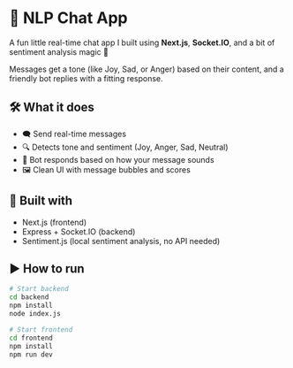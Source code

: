 # 🧠 NLP Chat App

A fun little real-time chat app I built using **Next.js**, **Socket.IO**, and a bit of sentiment analysis magic 🧪

Messages get a tone (like Joy, Sad, or Anger) based on their content, and a friendly bot replies with a fitting response.

## 🛠️ What it does
- 🗨️ Send real-time messages
- 🔍 Detects tone and sentiment (Joy, Anger, Sad, Neutral)
- 🤖 Bot responds based on how your message sounds
- 🖼️ Clean UI with message bubbles and scores

## 🧰 Built with
- Next.js (frontend)
- Express + Socket.IO (backend)
- Sentiment.js (local sentiment analysis, no API needed)

## ▶️ How to run

```bash
# Start backend
cd backend
npm install
node index.js

# Start frontend
cd frontend
npm install
npm run dev
